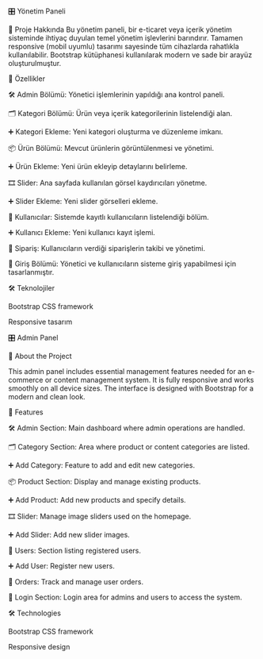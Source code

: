 🎛️ Yönetim Paneli


 
📌 Proje Hakkında
Bu yönetim paneli, bir e-ticaret veya içerik yönetim sisteminde ihtiyaç duyulan temel yönetim işlevlerini barındırır.
Tamamen responsive (mobil uyumlu) tasarımı sayesinde tüm cihazlarda rahatlıkla kullanılabilir.
Bootstrap kütüphanesi kullanılarak modern ve sade bir arayüz oluşturulmuştur.



🚀 Özellikler

🛠️ Admin Bölümü: Yönetici işlemlerinin yapıldığı ana kontrol paneli.

🗂️ Kategori Bölümü: Ürün veya içerik kategorilerinin listelendiği alan.

➕ Kategori Ekleme: Yeni kategori oluşturma ve düzenleme imkanı.

📦 Ürün Bölümü: Mevcut ürünlerin görüntülenmesi ve yönetimi.

➕ Ürün Ekleme: Yeni ürün ekleyip detaylarını belirleme.

🎞️ Slider: Ana sayfada kullanılan görsel kaydırıcıları yönetme.

➕ Slider Ekleme: Yeni slider görselleri ekleme.

👥 Kullanıcılar: Sistemde kayıtlı kullanıcıların listelendiği bölüm.

➕ Kullanıcı Ekleme: Yeni kullanıcı kayıt işlemi.

📑 Sipariş: Kullanıcıların verdiği siparişlerin takibi ve yönetimi.

🔑 Giriş Bölümü: Yönetici ve kullanıcıların sisteme giriş yapabilmesi için tasarlanmıştır.



🛠️ Teknolojiler

Bootstrap CSS framework

Responsive tasarım


🎛️ Admin Panel

📌 About the Project

This admin panel includes essential management features needed for an e-commerce or content management system.
It is fully responsive and works smoothly on all device sizes.
The interface is designed with Bootstrap for a modern and clean look.

🚀 Features

🛠️ Admin Section: Main dashboard where admin operations are handled.

🗂️ Category Section: Area where product or content categories are listed.

➕ Add Category: Feature to add and edit new categories.

📦 Product Section: Display and manage existing products.

➕ Add Product: Add new products and specify details.

🎞️ Slider: Manage image sliders used on the homepage.

➕ Add Slider: Add new slider images.

👥 Users: Section listing registered users.

➕ Add User: Register new users.

📑 Orders: Track and manage user orders.

🔑 Login Section: Login area for admins and users to access the system.



🛠️ Technologies

Bootstrap CSS framework

Responsive design


